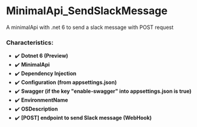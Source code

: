 # MinimalApi_SendSlackMessage
A minimalApi with .net 6 to send a slack message with POST request

### Characteristics:

* :heavy_check_mark: **Dotnet 6 (Preview)**
* :heavy_check_mark: **MinimalApi**
* :heavy_check_mark: **Dependency Injection**
* :heavy_check_mark: **Configuration (from appsettings.json)**
* :heavy_check_mark: **Swagger (if the key "enable-swagger" into appsettings.json is true)**
* :heavy_check_mark: **EnvironmentName**
* :heavy_check_mark: **OSDescription**
* :heavy_check_mark: **[POST] endpoint to send Slack message (WebHook)**
